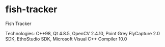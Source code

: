 fish-tracker
============

Fish Tracker

Technologies: C++98, Qt 4.8.5, OpenCV 2.4.10, Point Grey FlyCapture 2.0 SDK, EthoStudio SDK, Microsoft Visual C++ Compiler 10.0
